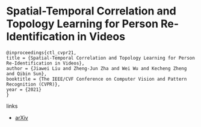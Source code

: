 # Spatial-Temporal Correlation and Topology Learning for Person Re-Identification in Videos

```
@inproceedings{ctl_cvpr21,
title = {Spatial-Temporal Correlation and Topology Learning for Person Re-Identification in Videos},
author = {Jiawei Liu and Zheng-Jun Zha and Wei Wu and Kecheng Zheng and Qibin Sun},
booktitle = {The IEEE/CVF Conference on Computer Vision and Pattern Recognition (CVPR)},
year = {2021}
}
```

links
- [arXiv](https://arxiv.org/abs/2104.08241)
